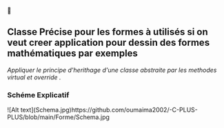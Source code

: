 📌<h2>Classe Précise pour les formes à utilisés si on veut creer application pour dessin des formes mathématiques par exemples</h2>
<i>
Appliquer le principe d'herithage d'une classe abstraite par les methodes virtual et override .
</i>

<h3>Schéme Explicatif</h3>
![Alt text](Schema.jpg)https://github.com/oumaima2002/-C-PLUS-PLUS/blob/main/Forme/Schema.jpg
